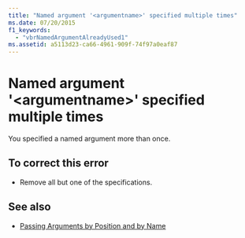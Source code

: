 ```yaml
---
title: "Named argument '<argumentname>' specified multiple times"
ms.date: 07/20/2015
f1_keywords: 
  - "vbrNamedArgumentAlreadyUsed1"
ms.assetid: a5113d23-ca66-4961-909f-74f97a0eaf87
---
```

# Named argument '\<argumentname>' specified multiple times
You specified a named argument more than once.  
  
## To correct this error  
  
- Remove all but one of the specifications.  
  
## See also

- [Passing Arguments by Position and by Name](../../visual-basic/programming-guide/language-features/procedures/passing-arguments-by-position-and-by-name.md)
